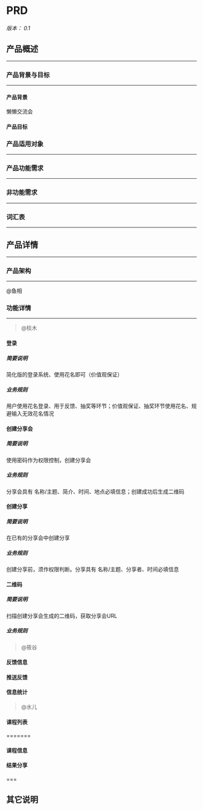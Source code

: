 # PRD
*版本： 0.1*




## 产品概述
* * *


### 产品背景与目标
* * *

#### 产品背景
懒懒交流会


#### 产品目标

### 产品适用对象
* * *


### 产品功能需求
* * *

### 非功能需求
* * *

### 词汇表
* * *


## 产品详情
* * *
### 产品架构
* * *
@鱼相

### 功能详情
* * *

>@棪木

#### 登录

##### 简要说明
简化版的登录系统、使用花名即可（价值观保证）

##### 业务规则
用户使用花名登录、用于反馈、抽奖等环节；价值观保证、抽奖环节使用花名、规避输入无效花名情况

#### 创建分享会

##### 简要说明
使用密码作为权限控制，创建分享会

##### 业务规则
分享会具有 名称/主题、简介、时间、地点必填信息；创建成功后生成二维码


#### 创建分享

##### 简要说明
在已有的分享会中创建分享

##### 业务规则
创建分享前，须作权限判断。分享具有 名称/主题、分享者、时间必填信息

#### 二维码

##### 简要说明
扫描创建分享会生成的二维码，获取分享会URL

##### 业务规则

>@筱谷

#### 反馈信息

#### 推送反馈

#### 信息统计

>@水儿

#### 课程列表


=======
#### 课程信息

#### 结果分享


===
## 其它说明
